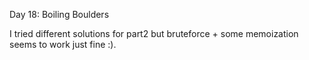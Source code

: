 Day 18: Boiling Boulders

I tried different solutions for part2 but bruteforce + some memoization seems to work just fine :).

